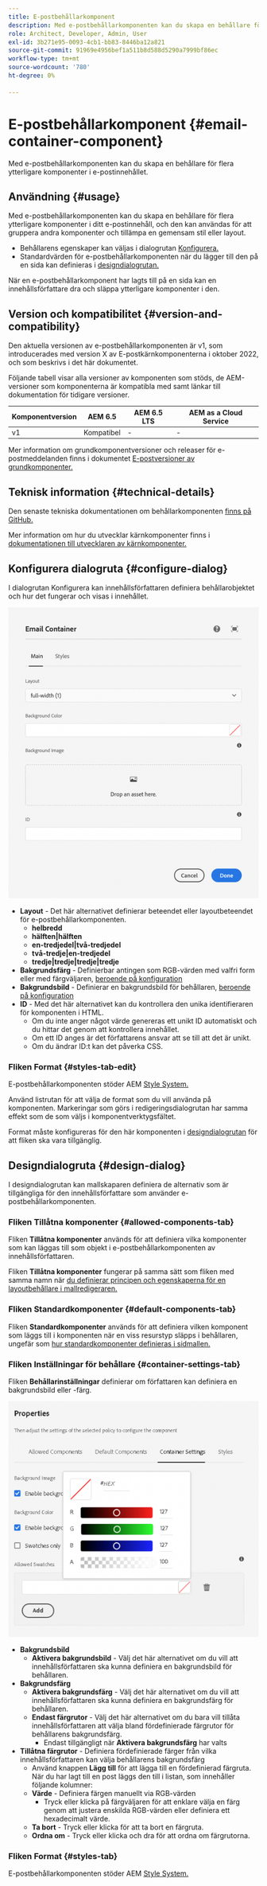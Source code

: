 ```yaml
---
title: E-postbehållarkomponent
description: Med e-postbehållarkomponenten kan du skapa en behållare för flera ytterligare komponenter i e-postinnehållet.
role: Architect, Developer, Admin, User
exl-id: 3b271e95-0093-4cb1-bb83-8446ba12a821
source-git-commit: 91969e4956bef1a511b8d588d5290a7999bf86ec
workflow-type: tm+mt
source-wordcount: '780'
ht-degree: 0%

---
```



# E-postbehållarkomponent {#email-container-component}

Med e-postbehållarkomponenten kan du skapa en behållare för flera ytterligare komponenter i e-postinnehållet.

## Användning {#usage}

Med e-postbehållarkomponenten kan du skapa en behållare för flera ytterligare komponenter i ditt e-postinnehåll, och den kan användas för att gruppera andra komponenter och tillämpa en gemensam stil eller layout.

* Behållarens egenskaper kan väljas i dialogrutan [Konfigurera.](#configure-dialog)
* Standardvärden för e-postbehållarkomponenten när du lägger till den på en sida kan definieras i [designdialogrutan.](#design-dialog)

När en e-postbehållarkomponent har lagts till på en sida kan en innehållsförfattare dra och släppa ytterligare komponenter i den.

## Version och kompatibilitet {#version-and-compatibility}

Den aktuella versionen av e-postbehållarkomponenten är v1, som introducerades med version X av E-postkärnkomponenterna i oktober 2022, och som beskrivs i det här dokumentet.

Följande tabell visar alla versioner av komponenten som stöds, de AEM-versioner som komponenterna är kompatibla med samt länkar till dokumentation för tidigare versioner.

| Komponentversion | AEM 6.5 | AEM 6.5 LTS | AEM as a Cloud Service |
|---|---|---|---|
| v1 | Kompatibel | - | - |

Mer information om grundkomponentversioner och releaser för e-postmeddelanden finns i dokumentet [E-postversioner av grundkomponenter.](/help/email/versions.md)

## Teknisk information {#technical-details}

Den senaste tekniska dokumentationen om behållarkomponenten [finns på GitHub.](https://adobe.com/go/aem_cmp_tech_email_container_v1)

Mer information om hur du utvecklar kärnkomponenter finns i [dokumentationen till utvecklaren av kärnkomponenter.](/help/developing/overview.md)

## Konfigurera dialogruta {#configure-dialog}

I dialogrutan Konfigurera kan innehållsförfattaren definiera behållarobjektet och hur det fungerar och visas i innehållet.

![Dialogrutan Redigera för e-postbehållarkomponenten](/help/email/assets/email-container-configure.png)

* **Layout** - Det här alternativet definierar beteendet eller layoutbeteendet för e-postbehållarkomponenten.
   * **helbredd**
   * **hälften|hälften**
   * **en-tredjedel|två-tredjedel**
   * **två-tredje|en-tredjedel**
   * **tredje|tredje|tredje|tredje**
* **Bakgrundsfärg** - Definierbar antingen som RGB-värden med valfri form eller med färgväljaren, [beroende på konfiguration](#container-settings-tab)
* **Bakgrundsbild** - Definierar en bakgrundsbild för behållaren, [beroende på konfiguration](#container-settings-tab)
* **ID** - Med det här alternativet kan du kontrollera den unika identifieraren för komponenten i HTML.
   * Om du inte anger något värde genereras ett unikt ID automatiskt och du hittar det genom att kontrollera innehållet.
   * Om ett ID anges är det författarens ansvar att se till att det är unikt.
   * Om du ändrar ID:t kan det påverka CSS.

### Fliken Format {#styles-tab-edit}

E-postbehållarkomponenten stöder AEM [Style System.](/help/get-started/authoring.md#component-styling)

Använd listrutan för att välja de format som du vill använda på komponenten. Markeringar som görs i redigeringsdialogrutan har samma effekt som de som väljs i komponentverktygsfältet.

Format måste konfigureras för den här komponenten i [designdialogrutan](#design-dialog) för att fliken ska vara tillgänglig.

## Designdialogruta {#design-dialog}

I designdialogrutan kan mallskaparen definiera de alternativ som är tillgängliga för den innehållsförfattare som använder e-postbehållarkomponenten.

### Fliken Tillåtna komponenter {#allowed-components-tab}

Fliken **Tillåtna komponenter** används för att definiera vilka komponenter som kan läggas till som objekt i e-postbehållarkomponenten av innehållsförfattaren.

Fliken **Tillåtna komponenter** fungerar på samma sätt som fliken med samma namn när [du definierar principen och egenskaperna för en layoutbehållare i mallredigeraren.](https://experienceleague.adobe.com/docs/experience-manager-cloud-service/sites/authoring/features/templates.html)

### Fliken Standardkomponenter {#default-components-tab}

Fliken **Standardkomponenter** används för att definiera vilken komponent som läggs till i komponenten när en viss resurstyp släpps i behållaren, ungefär som [hur standardkomponenter definieras i sidmallen.](https://experienceleague.adobe.com/docs/experience-manager-cloud-service/sites/authoring/features/templates.html)

### Fliken Inställningar för behållare {#container-settings-tab}

Fliken **Behållarinställningar** definierar om författaren kan definiera en bakgrundsbild eller -färg.

![Fliken Behållarinställningar i designdialogrutan för e-postbehållarkomponenten](/help/email/assets/email-container-design-container-settings.png)

* **Bakgrundsbild**
   * **Aktivera bakgrundsbild** - Välj det här alternativet om du vill att innehållsförfattaren ska kunna definiera en bakgrundsbild för behållaren.
* **Bakgrundsfärg**
   * **Aktivera bakgrundsfärg** - Välj det här alternativet om du vill att innehållsförfattaren ska kunna definiera en bakgrundsfärg för behållaren.
   * **Endast färgrutor** - Välj det här alternativet om du bara vill tillåta innehållsförfattaren att välja bland fördefinierade färgrutor för behållarens bakgrundsfärg.
      * Endast tillgängligt när **Aktivera bakgrundsfärg** har valts
* **Tillåtna färgrutor** - Definiera fördefinierade färger från vilka innehållsförfattaren kan välja behållarens bakgrundsfärg
   * Använd knappen **Lägg till** för att lägga till en fördefinierad färgruta. När du har lagt till en post läggs den till i listan, som innehåller följande kolumner:
   * **Värde** - Definiera färgen manuellt via RGB-värden
      * Tryck eller klicka på färgväljaren för att enklare välja en färg genom att justera enskilda RGB-värden eller definiera ett hexadecimalt värde.
   * **Ta bort** - Tryck eller klicka för att ta bort en färgruta.
   * **Ordna om** - Tryck eller klicka och dra för att ordna om färgrutorna.

### Fliken Format {#styles-tab}

E-postbehållarkomponenten stöder AEM [Style System.](/help/get-started/authoring.md#component-styling)
